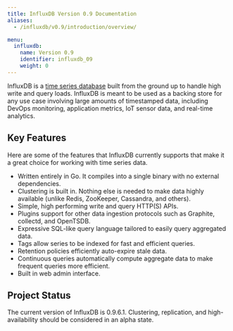```yaml
---
title: InfluxDB Version 0.9 Documentation
aliases:
  - /influxdb/v0.9/introduction/overview/

menu:
  influxdb:
    name: Version 0.9
    identifier: influxdb_09
    weight: 0
---
```


InfluxDB is a [time series database](https://en.wikipedia.org/wiki/Time_series_database) built from the ground up to handle high write and query loads. InfluxDB is meant to be used as a backing store for any use case involving large amounts of timestamped data, including DevOps monitoring, application metrics, IoT sensor data, and real-time analytics.

## Key Features

Here are some of the features that InfluxDB currently supports that make it a great choice for working with time series data.

* Written entirely in Go. It compiles into a single binary with no external dependencies.
* Clustering is built in. Nothing else is needed to make data highly available (unlike Redis, ZooKeeper, Cassandra, and others).
* Simple, high performing write and query HTTP(S) APIs.
* Plugins support for other data ingestion protocols such as Graphite, collectd, and OpenTSDB.
* Expressive SQL-like query language tailored to easily query aggregated data.
* Tags allow series to be indexed for fast and efficient queries.
* Retention policies efficiently auto-expire stale data.
* Continuous queries automatically compute aggregate data to make frequent queries more efficient.
* Built in web admin interface.

## Project Status

The current version of InfluxDB is 0.9.6.1. Clustering, replication, and high-availability should be considered in an alpha state.
